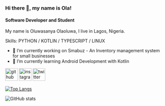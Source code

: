 ### Hi there 👋, my name is Ola!
#### Software Developer and Student
My name is Oluwasanya Olaoluwa, I live in Lagos, Nigeria. 

Skills: PYTHON / KOTLIN / TYPESCRIPT / LINUX

- 🔭 I’m currently working on Smabuz - An Inventory management system for small businesses 
- 🌱 I’m currently learning Android Development with Kotlin 


[<img src='https://cdn.jsdelivr.net/npm/simple-icons@3.0.1/icons/github.svg' alt='github' height='40'>](https://github.com/vantage-ola)  [<img src='https://cdn.jsdelivr.net/npm/simple-icons@3.0.1/icons/instagram.svg' alt='instagram' height='40'>](https://www.instagram.com/olasanya_/)  [<img src='https://cdn.jsdelivr.net/npm/simple-icons@3.0.1/icons/twitter.svg' alt='twitter' height='40'>](https://twitter.com/vant7ge)  

[![Top Langs](https://github-readme-stats.vercel.app/api/top-langs/?username=vantage-ola)](https://github.com/anuraghazra/github-readme-stats)

![GitHub stats](https://github-readme-stats.vercel.app/api?username=vantage-ola&show_icons=true&count_private=true)  

